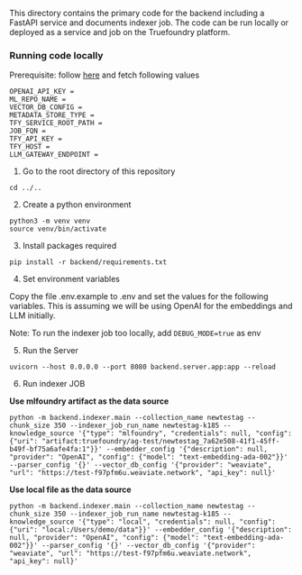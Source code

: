 This directory contains the primary code for the backend including a FastAPI service and documents indexer job. The code can be run locally or deployed as a service and job on the Truefoundry platform.

### Running code locally

Prerequisite: follow [here](../../GETTING_STARTED.md) and fetch following values

```
OPENAI_API_KEY = 
ML_REPO_NAME = 
VECTOR_DB_CONFIG = 
METADATA_STORE_TYPE = 
TFY_SERVICE_ROOT_PATH = 
JOB_FQN = 
TFY_API_KEY = 
TFY_HOST = 
LLM_GATEWAY_ENDPOINT = 
```

1. Go to the root directory of this repository

```
cd ../..
```

2. Create a python environment

```
python3 -m venv venv
source venv/bin/activate
```

3. Install packages required

```
pip install -r backend/requirements.txt
```

4. Set environment variables

Copy the file .env.example to .env and set the values for the following variables. This is assuming we will be using OpenAI for the embeddings and LLM initially.

Note: To run the indexer job too locally, add `DEBUG_MODE=true` as env

5. Run the Server

```
uvicorn --host 0.0.0.0 --port 8080 backend.server.app:app --reload
```

6. Run indexer JOB

**Use mlfoundry artifact as the data source**
```
python -m backend.indexer.main --collection_name newtestag --chunk_size 350 --indexer_job_run_name newtestag-k185 --knowledge_source '{"type": "mlfoundry", "credentials": null, "config": {"uri": "artifact:truefoundry/ag-test/newtestag_7a62e508-41f1-45ff-b49f-bf75a6afe4fa:1"}}' --embedder_config '{"description": null, "provider": "OpenAI", "config": {"model": "text-embedding-ada-002"}}' --parser_config '{}' --vector_db_config '{"provider": "weaviate", "url": "https://test-f97pfm6u.weaviate.network", "api_key": null}'
```

**Use local file as the data source**
```
python -m backend.indexer.main --collection_name newtestag --chunk_size 350 --indexer_job_run_name newtestag-k185 --knowledge_source '{"type": "local", "credentials": null, "config": {"uri": "local:/Users/demo/data"}}' --embedder_config '{"description": null, "provider": "OpenAI", "config": {"model": "text-embedding-ada-002"}}' --parser_config '{}' --vector_db_config '{"provider": "weaviate", "url": "https://test-f97pfm6u.weaviate.network", "api_key": null}'
```